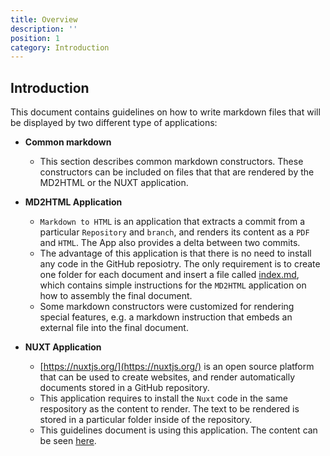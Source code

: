 ```yaml
---
title: Overview
description: ''
position: 1
category: Introduction
---
```


## Introduction
This document contains guidelines on how to write markdown files that will be displayed by two different type of applications:

* **Common markdown**
    * This section describes common markdown constructors. These constructors can be included on files that that are rendered by the MD2HTML or the NUXT application.

* **MD2HTML Application**
    * `Markdown to HTML` is an application that extracts a commit from a particular `Repository` and `branch`, and renders its content as a `PDF` and `HTML`. The App also provides a delta between two commits.
    * The advantage of this application is that there is no need to install any code in the GitHub reposiotry. The only requirement is to create one folder for each document and insert a file called [index.md](/md2html-setup#index), which contains simple instructions for the `MD2HTML` application on how to assembly the final document.
    * Some markdown constructors were customized for rendering special features, e.g. a markdown instruction that embeds an external file into the final document.

* **NUXT Application**
    * [https://nuxtjs.org/](https://nuxtjs.org/) is an open source platform that can be used to create websites, and render automatically documents stored in a GitHub repository.
    * This application requires to install the `Nuxt` code in the same respository as the content to render. The text to be rendered is stored in a particular folder inside of the repository.
    * This guidelines document is using this application. The content can be seen [here](https://github.com/jpradocueva/md2html_guidelines/tree/master/content/en).
